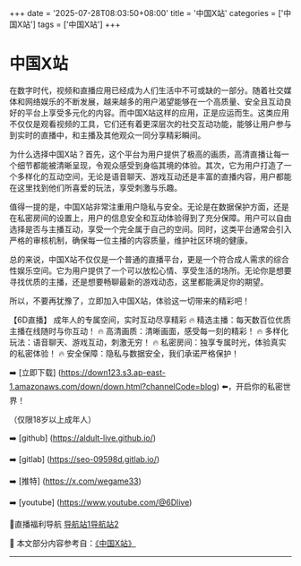 +++
date = '2025-07-28T08:03:50+08:00'
title = '中国X站'
categories = ['中国X站']
tags = ['中国X站']
+++

# 中国X站

在数字时代，视频和直播应用已经成为人们生活中不可或缺的一部分。随着社交媒体和网络娱乐的不断发展，越来越多的用户渴望能够在一个高质量、安全且互动良好的平台上享受多元化的内容。而中国X站这样的应用，正是应运而生。这类应用不仅仅是观看视频的工具，它们还有着更深层次的社交互动功能，能够让用户参与到实时的直播中，和主播及其他观众一同分享精彩瞬间。

为什么选择中国X站？首先，这个平台为用户提供了极高的画质，高清直播让每一个细节都能被清晰呈现，令观众感受到身临其境的体验。其次，它为用户打造了一个多样化的互动空间，无论是语音聊天、游戏互动还是丰富的直播内容，用户都能在这里找到他们所喜爱的玩法，享受刺激与乐趣。

值得一提的是，中国X站非常注重用户隐私与安全。无论是在数据保护方面，还是在私密房间的设置上，用户的信息安全和互动体验得到了充分保障。用户可以自由选择是否与主播互动，享受一个完全属于自己的空间。同时，这类平台通常会引入严格的审核机制，确保每一位主播的内容质量，维护社区环境的健康。

总的来说，中国X站不仅仅是一个普通的直播平台，更是一个符合成人需求的综合性娱乐空间。它为用户提供了一个可以放松心情、享受生活的场所。无论你是想要寻找优质的主播，还是想要畅聊最新的游戏动态，这里都能满足你的期望。

所以，不要再犹豫了，立即加入中国X站，体验这一切带来的精彩吧！

【6D直播】
成年人的专属空间，实时互动尽享精彩
🔥 精选主播：每天数百位优质主播在线随时与你互动！
🔥 高清画质：清晰画面，感受每一刻的精彩！
🔥 多样化玩法：语音聊天、游戏互动，刺激无穷！
🔥 私密房间：独享专属时光，体验真实的私密体验！
🔥 安全保障：隐私与数据安全，我们承诺严格保护！

➡️ [立即下载] (https://down123.s3.ap-east-1.amazonaws.com/down/down.html?channelCode=blog) ⬅️，开启你的私密世界！

（仅限18岁以上成年人）

➡️ [github] (https://aldult-live.github.io/)

➡️ [gitlab] (https://seo-09598d.gitlab.io/)

➡️ [推特] (https://x.com/wegame33)

➡️ [youtube] (https://www.youtube.com/@6Dlive)

🔞直播福利导航   [导航站1](https://webstack-86085a.gitlab.io/)[导航站2](https://onlygit123-2.github.io/)


📘 本文部分内容参考自：[《中国X站》](https://github.com/fqsq25/fq)

---
